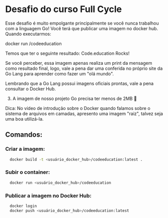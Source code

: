 # Desafio do curso Full Cycle

Esse desafio é muito empolgante principalmente se você nunca trabalhou com a linguagem Go!
Você terá que publicar uma imagem no docker hub. Quando executarmos:

docker run <seu-user>/codeeducation

Temos que ter o seguinte resultado: Code.education Rocks!

Se você perceber, essa imagem apenas realiza um print da mensagem como resultado final, logo, vale a pena dar uma conferida no próprio site da Go Lang para aprender como fazer um "olá mundo".

Lembrando que a Go Lang possui imagens oficiais prontas, vale a pena consultar o Docker Hub.

3) A imagem de nosso projeto Go precisa ter menos de 2MB 🙂

Dica: No vídeo de introdução sobre o Docker quando falamos sobre o sistema de arquivos em camadas, apresento uma imagem "raiz", talvez seja uma boa utilizá-la.
  
## Comandos:

### Criar a imagem:
```bash
  docker build -t <usuário_docker_hub>/codeeducation:latest .
```
  
### Subir o container:
```bash
  docker run <usuário_docker_hub>/codeeducation
```
  
### Publicar a imagem no Docker Hub:
```bash
  docker login
  docker push <usuário_docker_hub>/codeeducation:latest
```
